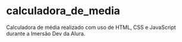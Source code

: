 # calculadora_de_media
 Calculadora de média realizado com uso de HTML, CSS e JavaScript durante a Imersão Dev da Alura.
